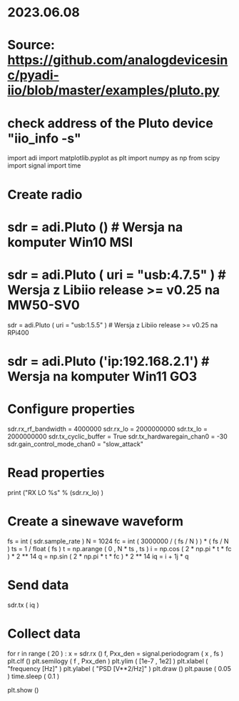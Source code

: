 # 2023.06.08
# Source: https://github.com/analogdevicesinc/pyadi-iio/blob/master/examples/pluto.py
# check address of the Pluto device "iio_info -s"

import adi
import matplotlib.pyplot as plt
import numpy as np
from scipy import signal
import time

# Create radio
# sdr = adi.Pluto () # Wersja na komputer Win10 MSI
# sdr = adi.Pluto ( uri = "usb:4.7.5" ) # Wersja z Libiio release >= v0.25 na MW50-SV0
sdr = adi.Pluto ( uri = "usb:1.5.5" ) # Wersja z Libiio release >= v0.25 na RPi400
# sdr = adi.Pluto ('ip:192.168.2.1') # Wersja na komputer Win11 GO3 

# Configure properties
sdr.rx_rf_bandwidth = 4000000
sdr.rx_lo = 2000000000
sdr.tx_lo = 2000000000
sdr.tx_cyclic_buffer = True
sdr.tx_hardwaregain_chan0 = -30
sdr.gain_control_mode_chan0 = "slow_attack"

# Read properties
print ("RX LO %s" % (sdr.rx_lo) )

# Create a sinewave waveform
fs = int ( sdr.sample_rate )
N = 1024
fc = int ( 3000000 / ( fs / N ) ) * ( fs / N )
ts = 1 / float ( fs )
t = np.arange ( 0 , N * ts , ts )
i = np.cos ( 2 * np.pi * t * fc ) * 2 ** 14
q = np.sin ( 2 * np.pi * t * fc ) * 2 ** 14
iq = i + 1j * q

# Send data
sdr.tx ( iq )

# Collect data
for r in range ( 20 ) :
    x = sdr.rx ()
    f, Pxx_den = signal.periodogram ( x , fs )
    plt.clf ()
    plt.semilogy ( f , Pxx_den )
    plt.ylim ( [1e-7 , 1e2] )
    plt.xlabel ( "frequency [Hz]" )
    plt.ylabel ( "PSD [V**2/Hz]" )
    plt.draw ()
    plt.pause ( 0.05 )
    time.sleep ( 0.1 )

plt.show ()
